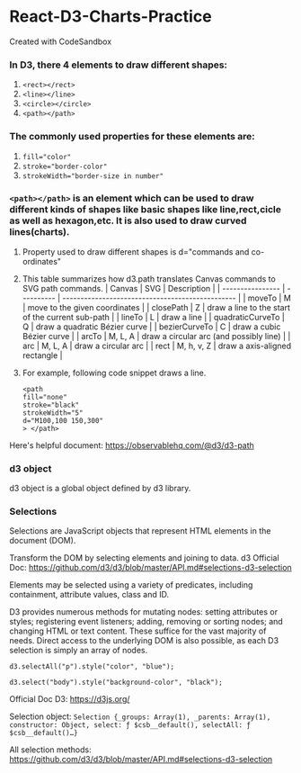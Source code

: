 # React-D3-Charts-Practice

Created with CodeSandbox

### In D3, there 4 elements to draw different shapes:

1. `<rect></rect>`
2. `<line></line>`
3. `<circle></circle>`
4. `<path></path>`

### The commonly used properties for these elements are:

1. `fill="color"`
2. `stroke="border-color"`
3. `strokeWidth="border-size in number"`

### `<path></path>` is an element which can be used to draw different kinds of shapes like basic shapes like line,rect,cicle as well as hexagon,etc. It is also used to draw curved lines(charts).

1. Property used to draw different shapes is d="commands and co-ordinates"

2. This table summarizes how d3.path translates Canvas commands to SVG path commands.
   | Canvas | SVG | Description |
   | ---------------- | ---------- | ------------------------------------------------ |
   | moveTo | M | move to the given coordinates |
   | closePath | Z | draw a line to the start of the current sub-path |
   | lineTo | L | draw a line |
   | quadraticCurveTo | Q | draw a quadratic Bézier curve |
   | bezierCurveTo | C | draw a cubic Bézier curve |
   | arcTo | M, L, A | draw a circular arc (and possibly line) |
   | arc | M, L, A | draw a circular arc |
   | rect | M, h, v, Z | draw a axis-aligned rectangle |

3. For example, following code snippet draws a line.
   ```
   <path
   fill="none"
   stroke="black"
   strokeWidth="5"
   d="M100,100 150,300"
   > </path>
   ```

Here's helpful document: https://observablehq.com/@d3/d3-path

### d3 object

d3 object is a global object defined by d3 library.

### Selections

Selections are JavaScript objects that represent HTML elements in the document (DOM).

Transform the DOM by selecting elements and joining to data.
d3 Official Doc: https://github.com/d3/d3/blob/master/API.md#selections-d3-selection

Elements may be selected using a variety of predicates, including containment, attribute values, class and ID.

D3 provides numerous methods for mutating nodes: setting attributes or styles; registering event listeners; adding, removing or sorting nodes; and changing HTML or text content. These suffice for the vast majority of needs. Direct access to the underlying DOM is also possible, as each D3 selection is simply an array of nodes.

`d3.selectAll("p").style("color", "blue");`

`d3.select("body").style("background-color", "black");`

Official Doc D3: https://d3js.org/

Selection object:
`Selection {_groups: Array(1), _parents: Array(1), constructor: Object, select: ƒ $csb__default(), selectAll: ƒ $csb__default()…}`

All selection methods:
https://github.com/d3/d3/blob/master/API.md#selections-d3-selection
